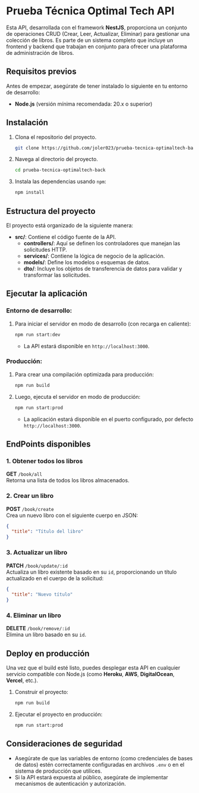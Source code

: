 # **Prueba Técnica Optimal Tech API**

Esta API, desarrollada con el framework **NestJS**, proporciona un conjunto de operaciones CRUD (Crear, Leer, Actualizar, Eliminar) para gestionar una colección de libros. Es parte de un sistema completo que incluye un frontend y backend que trabajan en conjunto para ofrecer una plataforma de administración de libros.

## **Requisitos previos**

Antes de empezar, asegúrate de tener instalado lo siguiente en tu entorno de desarrollo:

- **Node.js** (versión mínima recomendada: 20.x o superior)

## **Instalación**

1. Clona el repositorio del proyecto.
   ```bash
   git clone https://github.com/joler023/prueba-tecnica-optimaltech-back
   ```

2. Navega al directorio del proyecto.
   ```bash
   cd prueba-tecnica-optimaltech-back
   ```

3. Instala las dependencias usando `npm`:
   ```bash
   npm install
   ```

## **Estructura del proyecto**

El proyecto está organizado de la siguiente manera:

- **src/**: Contiene el código fuente de la API.
  - **controllers/**: Aquí se definen los controladores que manejan las solicitudes HTTP.
  - **services/**: Contiene la lógica de negocio de la aplicación.
  - **models/**: Define los modelos o esquemas de datos.
  - **dto/**: Incluye los objetos de transferencia de datos para validar y transformar las solicitudes.
  
## **Ejecutar la aplicación**

### Entorno de desarrollo:

1. Para iniciar el servidor en modo de desarrollo (con recarga en caliente):
   ```bash
   npm run start:dev
   ```
   - La API estará disponible en `http://localhost:3000`.

### Producción:

1. Para crear una compilación optimizada para producción:
   ```bash
   npm run build
   ```

2. Luego, ejecuta el servidor en modo de producción:
   ```bash
   npm run start:prod
   ```

   - La aplicación estará disponible en el puerto configurado, por defecto `http://localhost:3000`.

## **EndPoints disponibles**

### 1. **Obtener todos los libros**  
   **GET** `/book/all`  
   Retorna una lista de todos los libros almacenados.

### 2. **Crear un libro**  
   **POST** `/book/create`  
   Crea un nuevo libro con el siguiente cuerpo en JSON:
   ```json
   {
     "title": "Título del libro"
   }
   ```

### 3. **Actualizar un libro**  
   **PATCH** `/book/update/:id`  
   Actualiza un libro existente basado en su `id`, proporcionando un título actualizado en el cuerpo de la solicitud:
   ```json
   {
     "title": "Nuevo título"
   }
   ```

### 4. **Eliminar un libro**  
   **DELETE** `/book/remove/:id`  
   Elimina un libro basado en su `id`.


## **Deploy en producción**

Una vez que el build esté listo, puedes desplegar esta API en cualquier servicio compatible con Node.js (como **Heroku**, **AWS**, **DigitalOcean**, **Vercel**, etc.).

1. Construir el proyecto:
   ```bash
   npm run build
   ```

2. Ejecutar el proyecto en producción:
   ```bash
   npm run start:prod
   ```

## **Consideraciones de seguridad**

- Asegúrate de que las variables de entorno (como credenciales de bases de datos) estén correctamente configuradas en archivos `.env` o en el sistema de producción que utilices.
- Si la API estará expuesta al público, asegúrate de implementar mecanismos de autenticación y autorización.